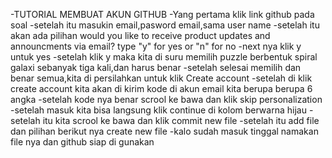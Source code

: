 -TUTORIAL MEMBUAT AKUN GITHUB
-Yang pertama klik link github pada soal
-setelah itu masukin email,pasword email,sama user name
-setelah itu akan ada pilihan would you like to receive product updates and announcments via email? type "y" for yes or "n" for no
-next nya klik y untuk yes
-setelah klik y maka kita di suru memilih puzzle berbentuk spiral galaxi sebanyak tiga kali,dan harus benar
-setelah selesai memilih dan benar semua,kita di persilahkan untuk klik Create account
-setelah di klik create account kita akan di kirim kode di akun email kita berupa berupa 6 angka
-setelah kode nya benar scrool ke bawa dan klik skip personalization
-setelah masuk kita bisa langsung klik continue di kolom berwarna hijau
-setelah itu kita scrool ke bawa dan klik commit new file
-setelah itu add file dan pilihan berikut nya create new file
-kalo sudah masuk tinggal namakan file nya dan github siap di gunakan
